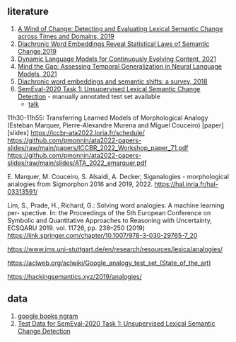 ## literature
1. [A Wind of Change: Detecting and Evaluating Lexical Semantic Change across Times and Domains, 2019](https://arxiv.org/pdf/1906.02979.pdf)
2. [Diachronic Word Embeddings Reveal Statistical Laws of Semantic Change,2019](https://arxiv.org/pdf/1605.09096.pdf)
3. [Dynamic Language Models for Continuously Evolving Content, 2021](https://dl.acm.org/doi/pdf/10.1145/3447548.3467162)
4. [Mind the Gap: Assessing Temporal Generalization in Neural Language Models, 2021](https://proceedings.neurips.cc/paper/2021/file/f5bf0ba0a17ef18f9607774722f5698c-Paper.pdf)
5. [Diachronic word embeddings and semantic shifts: a survey, 2018](https://arxiv.org/pdf/1806.03537.pdf)
6. [SemEval-2020 Task 1: Unsupervised Lexical Semantic Change Detection](https://aclanthology.org/2020.semeval-1.1.pdf) - manually annotated test set available
   - [talk](https://underline.io/lecture/6403-semeval-2020-task-1-unsupervised-lexical-semantic-change-detection)

11h30-11h55: Transferring Learned Models of Morphological Analogy (Esteban Marquer, Pierre-Alexandre Murena and Miguel Couceiro) [paper] [slides]
https://iccbr-ata2022.loria.fr/schedule/
https://github.com/pmonnin/ata2022-papers-slides/raw/main/papers/ICCBR_2022_Workshop_paper_71.pdf
https://github.com/pmonnin/ata2022-papers-slides/raw/main/slides/ATA_2022_emarquer.pdf

E. Marquer, M. Couceiro, S. Alsaidi, A. Decker, Siganalogies - morphological analogies
from Sigmorphon 2016 and 2019, 2022.
https://hal.inria.fr/hal-03313591/

Lim, S., Prade, H., Richard, G.: Solving word analogies: A machine learning per- spective. In: the Proceedings of the 5th European Conference on Symbolic and Quantitative Approaches to Reasoning with Uncertainty, ECSQARU 2019. vol. 11726, pp. 238–250 (2019)
https://link.springer.com/chapter/10.1007/978-3-030-29765-7_20

https://www.ims.uni-stuttgart.de/en/research/resources/lexica/analogies/

https://aclweb.org/aclwiki/Google_analogy_test_set_(State_of_the_art)

https://hackingsemantics.xyz/2019/analogies/

## data
1. [google books ngram](https://storage.googleapis.com/books/ngrams/books/datasetsv3.html)
2. [Test Data for SemEval-2020 Task 1: Unsupervised Lexical Semantic Change Detection](https://www.ims.uni-stuttgart.de/en/research/resources/corpora/sem-eval-ulscd/)
